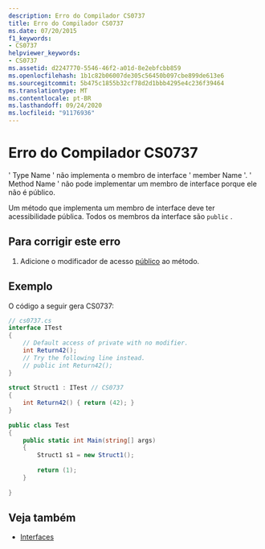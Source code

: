 ```yaml
---
description: Erro do Compilador CS0737
title: Erro do Compilador CS0737
ms.date: 07/20/2015
f1_keywords:
- CS0737
helpviewer_keywords:
- CS0737
ms.assetid: d2247770-5546-46f2-a01d-8e2ebfcbb859
ms.openlocfilehash: 1b1c82b06007de305c56450b097cbe899de613e6
ms.sourcegitcommit: 5b475c1855b32cf78d2d1bbb4295e4c236f39464
ms.translationtype: MT
ms.contentlocale: pt-BR
ms.lasthandoff: 09/24/2020
ms.locfileid: "91176936"
---
```

# <a name="compiler-error-cs0737"></a>Erro do Compilador CS0737

' Type Name ' não implementa o membro de interface ' member Name '. ' Method Name ' não pode implementar um membro de interface porque ele não é público.  
  
 Um método que implementa um membro de interface deve ter acessibilidade pública. Todos os membros da interface são `public` .  
  
## <a name="to-correct-this-error"></a>Para corrigir este erro  
  
1. Adicione o modificador de acesso [público](../language-reference/keywords/public.md) ao método.  
  
## <a name="example"></a>Exemplo  

 O código a seguir gera CS0737:  
  
```csharp  
// cs0737.cs  
interface ITest  
{  
    // Default access of private with no modifier.  
    int Return42();  
    // Try the following line instead.  
    // public int Return42();  
}  
  
struct Struct1 : ITest // CS0737  
{  
    int Return42() { return (42); }  
}  
  
public class Test  
{  
    public static int Main(string[] args)  
    {  
        Struct1 s1 = new Struct1();  
  
        return (1);  
    }  
  
}  
```  
  
## <a name="see-also"></a>Veja também

- [Interfaces](../programming-guide/interfaces/index.md)
